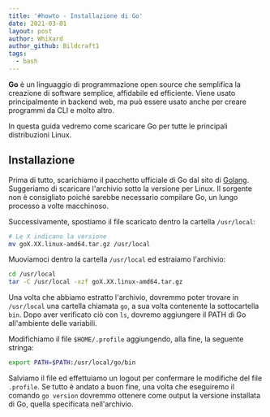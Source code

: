 ```yaml
---
title: '#howto - Installazione di Go'
date: 2021-03-01
layout: post
author: WhiXard
author_github: Bildcraft1
tags:
  - bash
---
```

**Go** è un linguaggio di programmazione open source che semplifica la creazione di software semplice, affidabile ed efficiente. Viene usato principalmente in backend web, ma può essere usato anche per creare programmi da CLI e molto altro.

In questa guida vedremo come scaricare Go per tutte le principali distribuzioni Linux.

## Installazione
Prima di tutto, scarichiamo il pacchetto ufficiale di Go dal sito di [Golang](https://golang.org/dl/). Suggeriamo di scaricare l'archivio sotto la versione per Linux. Il sorgente non è consigliato poiché sarebbe necessario compilare Go, un lungo processo a volte macchinoso.

Successivamente, spostiamo il file scaricato dentro la cartella `/usr/local`:
```bash
# Le X indicano la versione
mv goX.XX.linux-amd64.tar.gz /usr/local
```

Muoviamoci dentro la cartella `/usr/local` ed estraiamo l'archivio:

```bash
cd /usr/local
tar -C /usr/local -xzf goX.XX.linux-amd64.tar.gz
```

Una volta che abbiamo estratto l'archivio, dovremmo poter trovare in `/usr/local` una cartella chiamata `go`, a sua volta contenente la sottocartella `bin`. Dopo aver verificato ciò con `ls`, dovremo aggiungere il PATH di Go all'ambiente delle variabili.

Modifichiamo il file `$HOME/.profile` aggiungendo, alla fine, la seguente stringa:

```bash
export PATH=$PATH:/usr/local/go/bin
```

Salviamo il file ed effettuiamo un logout per confermare le modifiche del file `.profile`. Se tutto è andato a buon fine, una volta che eseguiremo il comando `go version` dovremmo ottenere come output la versione installata di Go, quella specificata nell'archivio.

